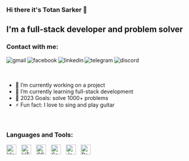 ### Hi there it's Totan Sarker 👋

## I'm a full-stack developer and problem solver

### Contact with me:

<div>
<a href="mailto:totansarker2@gmail.com" target="_blank"><img align="left" display="inline" alt="gmail" src="https://img.shields.io/badge/Gmail-D14836?style=for-the-badge&logo=gmail&logoColor=white"/></a>
&nbsp;&nbsp;
<a href="https://facebook.com/totan99" target="_blank"><img align="left" display="inline" alt="facebook" src="https://img.shields.io/badge/Facebook-1877F2?style=for-the-badge&logo=facebook&logoColor=white" /></a>
&nbsp;&nbsp;
<a href="https://www.linkedin.com/in/totan-sarker-58b9251a7/" target="_blank"><img align="left" display="inline" alt="linkedin" src="https://img.shields.io/badge/LinkedIn-0077B5?style=for-the-badge&logo=linkedin&logoColor=white" /></a>
&nbsp;&nbsp;
<a href="telegram" target="_blank"><img align="left" display="inline" alt="telegram" src="https://img.shields.io/badge/Telegram-2CA5E0?style=for-the-badge&logo=telegram&logoColor=white" /></a>
&nbsp;&nbsp;
<a href="https://dsc.bio/totan" target="_blank"><img align="left" display="inline" alt="discord" src="https://img.shields.io/badge/Discord-5865F2?style=for-the-badge&logo=discord&logoColor=white" /></a>
</div>


<br/>
<br/>
<!--
open in new tab not working
-->

- 🔭 I’m currently working on a project
- 🌱 I’m currently learning full-stack development
- 🥅 2023 Goals: solve 1000+ problems
- ⚡ Fun fact: I love to sing and play guitar


<br/>

### Languages and Tools:

<img align="left" alt="Visual Studio Code" width="26px" src="https://cdn.jsdelivr.net/gh/devicons/devicon/icons/vscode/vscode-original.svg" style="padding-right:10px;" />
<img align="left" alt="HTML5" width="26px" src="https://cdn.jsdelivr.net/gh/devicons/devicon/icons/html5/html5-original.svg" style="padding-right:10px;" />
<img align="left" alt="CSS3" width="26px" src="https://cdn.jsdelivr.net/gh/devicons/devicon/icons/css3/css3-original.svg" style="padding-right:10px;" />
<img align="left" alt="Sass" width="26px" src="https://cdn.jsdelivr.net/gh/devicons/devicon/icons/sass/sass-original.svg" style="padding-right:10px;" />
<img align="left" alt="JavaScript" width="26px" src="https://cdn.jsdelivr.net/gh/devicons/devicon/icons/javascript/javascript-original.svg" style="padding-right:10px;" />
<img align="left" alt="React" width="26px" src="https://cdn.jsdelivr.net/gh/devicons/devicon/icons/react/react-original.svg" style="padding-right:10px;" />
<br />
<br />

